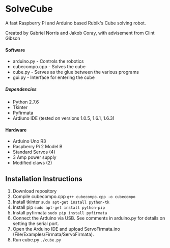 # SolveCube
A fast Raspberry Pi and Arduino based Rubik's Cube solving robot.

Created by Gabriel Norris and Jakob Coray, with advisement from Clint Gibson
#### Software
- arduino.py - Controls the robotics
- cubecompo.cpp - Solves the cube
- cube.py - Serves as the glue between the various programs
- gui.py - Interface for entering the cube 

##### Dependencies
- Python 2.7.6
- Tkinter
- Pyfirmata 
- Ardiuno IDE (tested on versions 1.0.5, 1.6.1, 1.6.3)

#### Hardware
- Arduino Uno R3
- Raspberry Pi 2 Model B
- Standard Servos (4)
- 3 Amp power supply 
- Modified claws (2)

## Installation Instructions
1. Download repository
2. Compile cubecompo.cpp ```g++ cubecompo.cpp -o cubecompo```
3. Install tkinter ```sudo apt-get install python-tk```
4. Install pip ```sudo apt-get install python-pip```
5. Install pyfirmata ```sudo pip install pyfirmata```
6. Connect the Arduino via USB. See comments in arduino.py for details on setting the serial port.
7. Open the Arduino IDE and upload ServoFirmata.ino (File/Examples/Firmata/ServoFirmata). 
8. Run cube.py ```./cube.py```
